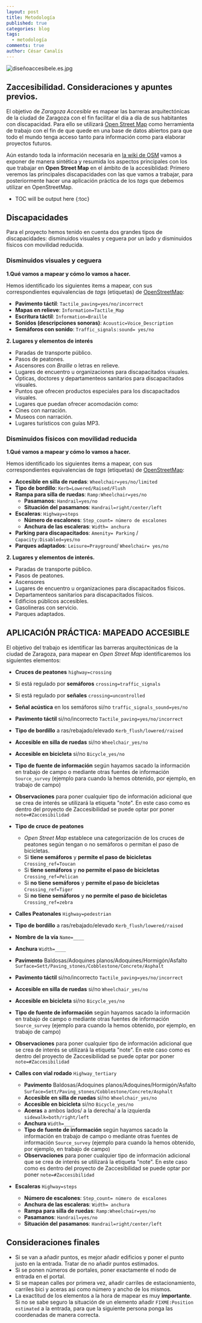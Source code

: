 ```yaml
---
layout: post
title: Metodología
published: true
categories: blog
tags:
  - metodología
comments: true
author: César Canalís
---
```

![diseñoaccesibele.es.jpg]({{site.baseurl}}/media/diseñoaccesibele.es.jpg)


## Zaccesibilidad. **Consideraciones y apuntes previos.**

El objetivo de *Zaragoza Accesible* es mapear las barreras arquitectónicas de la ciudad de Zaragoza con el fin facilitar el día a día de sus habitantes con discapacidad.
Para ello se utilizará [Open Street Map](http://osm.org) como herramienta de trabajo con el fin de que quede en una base de datos abiertos para que todo el mundo tenga acceso tanto para información como para elaborar proyectos futuros.

Aún estando toda la información necesaria en [la wiki de OSM](http://wiki.openstreetmap.org/wiki/Main_Page) vamos a exponer de manera sintética y resumida los aspectos principales con los que trabajar en **Open Street Map**  en el ámbito de la accesiblidad: Primero veremos las principales discapacidades con las que vamos a trabajar, para posteriormente hacer una aplicación práctica de los *tags* que debemos utilizar en OpenStreetMap.

* TOC will be output here
{:toc}

## Discapacidades

Para el proyecto hemos tenido en cuenta dos grandes tipos de discapacidades: disminuidos visuales y ceguera por un lado y disminuidos físicos con movilidad reducida.

### Disminuidos visuales y ceguera

**1.Qué vamos a mapear y cómo lo vamos a hacer.**

Hemos identificado los siguientes items a mapear, con sus correspondientes equivalencias de *tags* (etiquetas) de [OpenStreetMap](http://openstreetmap.org):

  * **Pavimento táctil**:    `Tactile_paving=yes/no/incorrect`
  * **Mapas en relieve**:  `Information=Tactile_Map`
  * **Escritura táctil**: `Information=Braille`
  * **Sonidos (descripciones sonoras)**: `Acoustic=Voice_Description`
  * **Semáforos con sonido**: `Traffic_signals:sound= yes/no`

**2. Lugares y elementos de interés**

* Paradas de transporte público.
* Pasos de peatones.
* Ascensores con *Braille* o letras en relieve.
* Lugares de encuentro u organizaciones para discapacitados visuales.
* Ópticas, doctores y departamenteos sanitarios para discapacitados visuales.
* Puntos que ofrecen productos especiales para los discapacitados visuales.
* Lugares que puedan ofrecer acomodación como:
 * Cines con narración.
 * Museos con narración.
 * Lugares turísticos con guías MP3.

### Disminuidos físicos con movilidad reducida

**1.Qué vamos a mapear y cómo lo vamos a hacer.**

Hemos identificado los siguientes items a mapear, con sus correspondientes equivalencias de *tags* (etiquetas) de [OpenStreetMap](http://openstreetmap.org):

* **Accesible en silla de ruedas**: `Wheelchair=yes/no/limited`
* **Tipo de bordillo**: `Kerb=Lowered/Raised/Flush`
* **Rampa para silla de ruedas**: `Ramp:Wheelchair=yes/no`
  * **Pasamanos**: `Handrail=yes/no`
  * **Situación del pasamanos**: `Handrail=right/center/left`
* **Escaleras**: `Highway=steps`
    * **Número de escalones**: `Step_count= número de escalones`
    * **Anchura de las escaleras**: `Width= anchura`
* **Parking para discapacitados**: `Amenity= Parking` / `Capacity:Disabled=yes/no`
* **Parques adaptados**: `Leisure=Prayground`/ `Wheelchair= yes/no`

**2. Lugares y elementos de interés.**

 * Paradas de transporte público.
 * Pasos de peatones.
 * Ascensores
 * Lugares de encuentro u organizaciones para discapacitados físicos.
 * Departamenteos sanitarios para discapacitados físicos.
 * Edificios públicos accesibles.
 * Gasolineras con servicio.
 * Parques adaptados.


## APLICACIÓN PRÁCTICA: MAPEADO ACCESIBLE

El objetivo del trabajo es identificar las barreras arquitectónicas de la ciudad de Zaragoza, para mapear en *Open Street Map* identificaremos los siguientes elementos:

* **Cruces de peatones**  ``highway=crossing``
 * Si está regulado por **semáforos**  `crossing=traffic_signals`
 * Si está regulado por **señales** `crossing=uncontrolled`
 * **Señal acústica** en los semáforos si/no `traffic_signals_sound=yes/no`
 * **Pavimento táctil** si/no/incorrecto `Tactile_paving=yes/no/incorrect`
 * **Tipo de bordillo** a ras/rebajado/elevado `Kerb_flush/lowered/raised`
 * **Accesible en silla de ruedas** si/no `Wheelchair_yes/no`
 * **Accesible en bicicleta** si/no `Bicycle_yes/no`
 * **Tipo de fuente de información** según hayamos sacado la información en trabajo de campo o mediante otras fuentes de información `Source_survey` (ejemplo para cuando la hemos obtenido, por ejemplo, en trabajo de campo)
 * **Observaciones** para poner cualquier tipo de información adicional que se crea de interés se utilizará la etiqueta "note". En este caso como es dentro del proyecto de Zaccesibilidad se puede optar por poner  `note=#Zaccesibilidad`
 * **Tipo de cruce de peatones**
    * *Open Street Map* establece una categorización de los cruces de peatones según tengan o no semáforos o permitan el paso de bicicletas.
    * Si **tiene semáforos** y **permite el paso de bicicletas** `Crossing_ref=Toucan`
    * Si **tiene semáforos** y **no permite el paso de bicicletas** `Crossing_ref=Pelican`
    * Si **no tiene semáforos** y **permite el paso de bicicletas** `Crossing_ref=Tiger`
    * Si **no tiene semáforos** y **no permite el paso de bicicletas** `Crossing_ref=zebra`


* **Calles Peatonales** `Highway=pedestrian`
 * **Tipo de bordillo** a ras/rebajado/elevado `Kerb_flush/lowered/raised`
 * **Nombre de la vía** `Name=____`
 * **Anchura** `Width=____`
 * **Pavimento** Baldosas/Adoquines planos/Adoquines/Hormigón/Asfalto `Surface=Sett/Paving_stones/Cobblestone/Concrete/Asphalt`
 * **Pavimento táctil** si/no/incorrecto `Tactile_paving=yes/no/incorrect`
 * **Accesible en silla de ruedas** si/no `Wheelchair_yes/no`
 * **Accesible en bicicleta** si/no `Bicycle_yes/no`
 * **Tipo de fuente de información** según hayamos sacado la información en trabajo de campo o mediante otras fuentes de información `Source_survey` (ejemplo para cuando la hemos obtenido, por ejemplo, en trabajo de campo)
  * **Observaciones** para poner cualquier tipo de información adicional que se crea de interés se utilizará la etiqueta "note". En este caso como es dentro del proyecto de Zaccesibilidad se puede optar por poner  `note=#Zaccesibilidad`

* **Calles con vial rodado** `Highway_tertiary`
  * **Pavimento** Baldosas/Adoquines planos/Adoquines/Hormigón/Asfalto `Surface=Sett/Paving_stones/Cobblestone/Concrete/Asphalt`
  * **Accesible en silla de ruedas** si/no `Wheelchair_yes/no`
  * **Accesible en bicicleta** si/no `Bicycle_yes/no`
  * **Aceras** a ambos lados/ a la derecha/ a la izquierda `sidewalk=both/right/left`
  * **Anchura** `Width=____`
  * **Tipo de fuente de información** según hayamos sacado la información en trabajo de campo o mediante otras fuentes de información `Source_survey` (ejemplo para cuando la hemos obtenido, por ejemplo, en trabajo de campo)
  * **Observaciones** para poner cualquier tipo de información adicional que se crea de interés se utilizará la etiqueta "note". En este caso como es dentro del proyecto de Zaccesibilidad se puede optar por poner  `note=#Zaccesibilidad`

* **Escaleras** `Highway=steps`
  * **Número de escalones**: `Step_count= número de escalones`
  * **Anchura de las escaleras**: `Width= anchura`
  * **Rampa para silla de ruedas**: `Ramp:Wheelchair=yes/no`
  * **Pasamanos**: `Handrail=yes/no`
   * **Situación del pasamanos**: `Handrail=right/center/left`

## Consideraciones finales

* Si  se van a añadir puntos, es mejor añadir edificios y poner el punto justo en la entrada. Tratar de no añadir puntos estimados.
* Si se ponen números de portales, poner exactamente el nodo de entrada en el portal.
* Si se mapean calles por primera vez, añadir carriles de estacionamiento, carriles bici y aceras asi como número y ancho de los mismos.
* La exactitud  de los elementos a la hora de mapear es muy **importante**. Si no se sabe seguro la situación de un elemento añadir `FIXME:Position estimated` a la entrada, para que la siguiente persona ponga las coordenadas de manera correcta.
